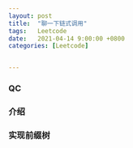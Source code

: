 ```yaml
---
layout: post
title:  "聊一下链式调用"
tags:   Leetcode
date:   2021-04-14 9:00:00 +0800
categories: [Leetcode]


---
```


### QC

### 介绍

### 实现前缀树